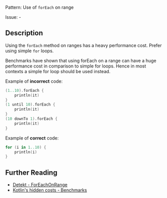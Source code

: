 Pattern: Use of `forEach` on range

Issue: -

## Description

Using the `forEach` method on ranges has a heavy performance cost. Prefer using simple `for` loops.

Benchmarks have shown that using forEach on a range can have a huge performance cost in comparison to simple for loops. Hence in most contexts a simple for loop should be used instead.

Example of **incorrect** code:

```kotlin
(1..10).forEach {
    println(it)
}
(1 until 10).forEach {
    println(it)
}
(10 downTo 1).forEach {
    println(it)
}
```

Example of **correct** code:

```kotlin
for (i in 1..10) {
    println(i)
}
```

## Further Reading

* [Detekt - ForEachOnRange](https://arturbosch.github.io/detekt/performance.html#foreachonrange)
* [Kotlin's hidden costs - Benchmarks](https://sites.google.com/a/athaydes.com/renato-athaydes/posts/kotlinshiddencosts-benchmarks)
